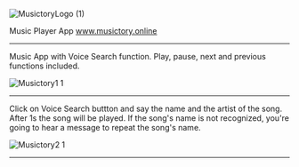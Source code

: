 
![MusictoryLogo (1)](https://user-images.githubusercontent.com/116014222/210826201-c9936445-26e9-492a-a38b-1d527acd632c.png ) 

Music Player App
www.musictory.online
______________________________________________________________________________________________
Music App with Voice Search function.
Play, pause, next and previous functions included. 

 ![Musictory1 1](https://user-images.githubusercontent.com/116014222/210826720-56296e3d-06f5-4dd2-9629-2d393e225a27.png)


_____________________________________________________________________________________________
Click on Voice Search buttton and say the name and the artist of the song. After 1s the song will be played.
If the song's name is not recognized, you're going to hear a message to repeat the song's name. 

![Musictory2 1](https://user-images.githubusercontent.com/116014222/210827314-0fbc41a8-51a8-4d35-bb18-81e28360ffc7.png)
______________________________________________________________________________________________
